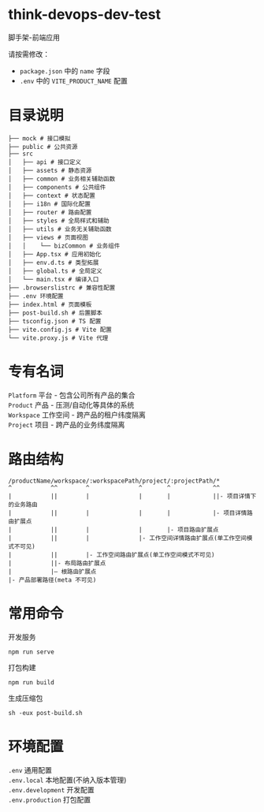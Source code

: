 # think-devops-dev-test

脚手架-前端应用

请按需修改：

- `package.json` 中的 `name` 字段
- `.env` 中的 `VITE_PRODUCT_NAME` 配置

# 目录说明

```
├── mock # 接口模拟
├── public # 公共资源
├── src
│   ├── api # 接口定义
│   ├── assets # 静态资源
│   ├── common # 业务相关辅助函数
│   ├── components # 公共组件
│   ├── context # 状态配置
│   ├── i18n # 国际化配置
│   ├── router # 路由配置
│   ├── styles # 全局样式和辅助
│   ├── utils # 业务无关辅助函数
│   ├── views # 页面视图
│   │    └── bizCommon # 业务组件
│   ├── App.tsx # 应用初始化
│   ├── env.d.ts # 类型拓展
│   ├── global.ts # 全局定义
│   └── main.tsx # 编译入口
├── .browserslistrc # 兼容性配置
├── .env 环境配置
├── index.html # 页面模板
├── post-build.sh # 后置脚本
├── tsconfig.json # TS 配置
├── vite.config.js # Vite 配置
└── vite.proxy.js # Vite 代理
```

# 专有名词

`Platform` 平台 - 包含公司所有产品的集合  
`Product` 产品 - 压测/自动化等具体的系统  
`Workspace` 工作空间 - 跨产品的租户纬度隔离  
`Project` 项目 - 跨产品的业务纬度隔离

# 路由结构

```
/productName/workspace/:workspacePath/project/:projectPath/*
^           ^^        ^              ^       ^            ^^
|           ||        |              |       |            ||- 项目详情下的业务路由
|           ||        |              |       |            |- 项目详情路由扩展点
|           ||        |              |       |- 项目路由扩展点
|           ||        |              |- 工作空间详情路由扩展点(单工作空间模式不可见)
|           ||        |- 工作空间路由扩展点(单工作空间模式不可见)
|           ||- 布局路由扩展点
|           |— 根路由扩展点
|- 产品部署路径(meta 不可见)
```

# 常用命令

开发服务

```
npm run serve
```

打包构建

```
npm run build
```

生成压缩包

```
sh -eux post-build.sh
```

# 环境配置

`.env` 通用配置  
`.env.local` 本地配置(不纳入版本管理)  
`.env.development` 开发配置  
`.env.production` 打包配置
